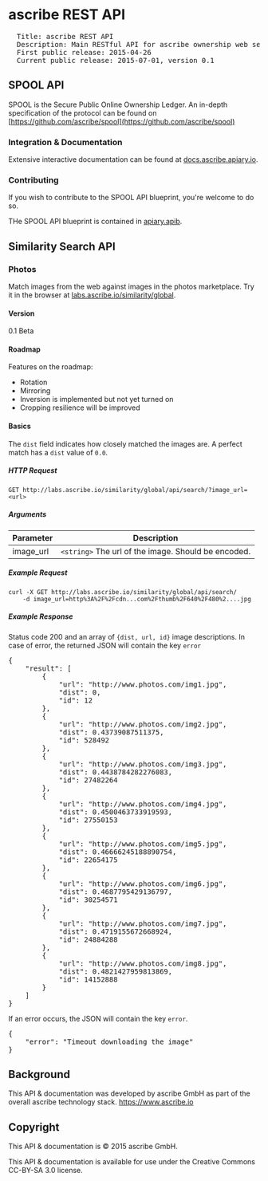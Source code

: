 # ascribe REST API

<pre>
  Title: ascribe REST API
  Description: Main RESTful API for ascribe ownership web service. https://www.ascribe.io
  First public release: 2015-04-26
  Current public release: 2015-07-01, version 0.1
</pre>


## SPOOL API
SPOOL is the Secure Public Online Ownership Ledger. An in-depth specification of the protocol
can be found on [https://github.com/ascribe/spool](https://github.com/ascribe/spool)

### Integration & Documentation
Extensive interactive documentation can be found at
[docs.ascribe.apiary.io](http://docs.ascribe.apiary.io/).

### Contributing
If you wish to contribute to the SPOOL API blueprint, you're welcome to do so.

THe SPOOL API blueprint is contained in [apiary.apib](apiary.apib).


## Similarity Search API

### Photos
Match images from the web against images in the photos marketplace.
Try it in the browser at [labs.ascribe.io/similarity/global](http://labs.ascribe.io/similarity/global/).

#### Version
0.1 Beta

#### Roadmap
Features on the roadmap:

 * Rotation
 * Mirroring
 * Inversion is implemented but not yet turned on
 * Cropping resilience will be improved

#### Basics
The ```dist``` field indicates how closely matched the images are. 
A perfect match has a ```dist``` value of ```0.0```.


##### HTTP Request
`GET http://labs.ascribe.io/similarity/global/api/search/?image_url=<url>`

##### Arguments
Parameter | Description
----------|------------
image_url | `<string>` The url of the image. Should be encoded.

##### Example Request
```shell
curl -X GET http://labs.ascribe.io/similarity/global/api/search/
    -d image_url=http%3A%2F%2Fcdn...com%2Fthumb%2F640%2F480%2....jpg
```
##### Example Response
Status code 200 and an array of ```{dist, url, id}``` image descriptions. In case of error, the returned JSON will contain the key ``error``

<pre>
{
    "result": [
        {
            "url": "http://www.photos.com/img1.jpg",
            "dist": 0,
            "id": 12
        },
        {
            "url": "http://www.photos.com/img2.jpg",
            "dist": 0.43739087511375,
            "id": 528492
        },
        {
            "url": "http://www.photos.com/img3.jpg",
            "dist": 0.4438784282276083,
            "id": 27482264
        },
        {
            "url": "http://www.photos.com/img4.jpg",
            "dist": 0.4500463733919593,
            "id": 27550153
        },
        {
            "url": "http://www.photos.com/img5.jpg",
            "dist": 0.46666245188890754,
            "id": 22654175
        },
        {
            "url": "http://www.photos.com/img6.jpg",
            "dist": 0.4687795429136797,
            "id": 30254571
        },
        {
            "url": "http://www.photos.com/img7.jpg",
            "dist": 0.4719155672668924,
            "id": 24884288
        },
        {
            "url": "http://www.photos.com/img8.jpg",
            "dist": 0.4821427959813869,
            "id": 14152888
        }
    ]
}
</pre>

If an error occurs, the JSON will contain the key ``error``.
<pre>
{
    "error": "Timeout downloading the image"
}
</pre>

## Background
This API & documentation was developed by ascribe GmbH as part of the overall ascribe technology stack. https://www.ascribe.io

## Copyright

This API & documentation is © 2015 ascribe GmbH.

This API & documentation is available for use under the Creative Commons CC-BY-SA 3.0 license.

